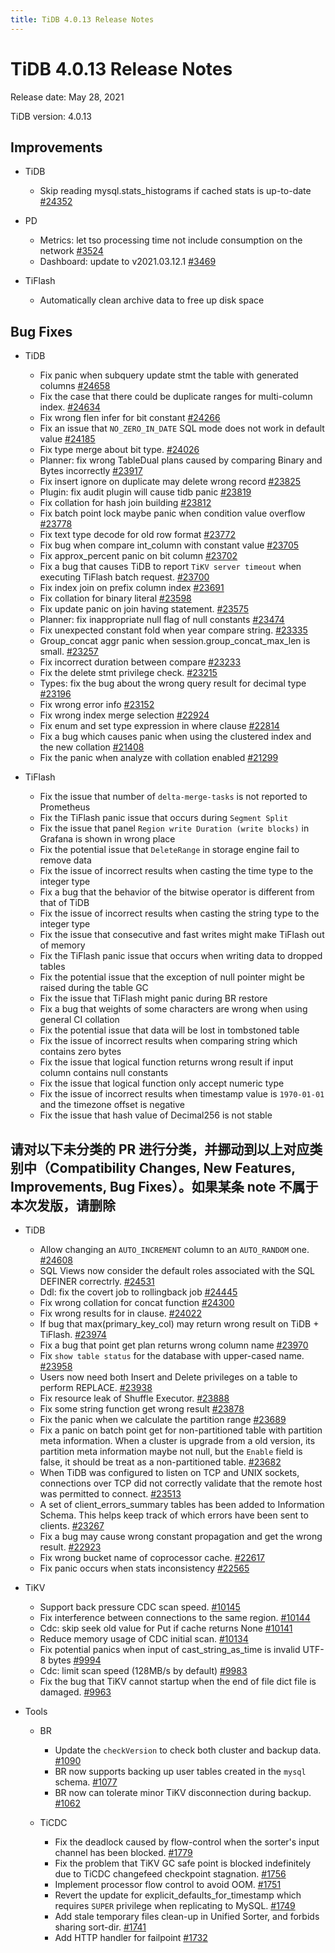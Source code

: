 ```yaml
---
title: TiDB 4.0.13 Release Notes
---
```


# TiDB 4.0.13 Release Notes

Release date: May 28, 2021

TiDB version: 4.0.13

## Improvements

+ TiDB

    - Skip reading mysql.stats_histograms if cached stats is up-to-date [#24352](https://github.com/pingcap/tidb/pull/24352)

+ PD

    - Metrics: let tso processing time not include consumption on the network [#3524](https://github.com/pingcap/pd/pull/3524)
    - Dashboard: update to v2021.03.12.1 [#3469](https://github.com/pingcap/pd/pull/3469)

+ TiFlash

    - Automatically clean archive data to free up disk space

## Bug Fixes

+ TiDB

    - Fix panic when subquery update stmt the table with generated columns [#24658](https://github.com/pingcap/tidb/pull/24658)
    - Fix the case that there could be duplicate ranges for multi-column index. [#24634](https://github.com/pingcap/tidb/pull/24634)
    - Fix wrong flen infer for bit constant [#24266](https://github.com/pingcap/tidb/pull/24266)
    - Fix an issue that `NO_ZERO_IN_DATE` SQL mode does not work in default value [#24185](https://github.com/pingcap/tidb/pull/24185)
    - Fix type merge about bit type. [#24026](https://github.com/pingcap/tidb/pull/24026)
    - Planner: fix wrong TableDual plans caused by comparing Binary and Bytes incorrectly [#23917](https://github.com/pingcap/tidb/pull/23917)
    - Fix insert ignore on duplicate may delete wrong record [#23825](https://github.com/pingcap/tidb/pull/23825)
    - Plugin: fix audit plugin will cause tidb panic [#23819](https://github.com/pingcap/tidb/pull/23819)
    - Fix collation for hash join building [#23812](https://github.com/pingcap/tidb/pull/23812)
    - Fix batch point lock maybe panic when condition value overflow [#23778](https://github.com/pingcap/tidb/pull/23778)
    - Fix text type decode for old row format [#23772](https://github.com/pingcap/tidb/pull/23772)
    - Fix bug when compare int_column with constant value [#23705](https://github.com/pingcap/tidb/pull/23705)
    - Fix approx_percent panic on bit column [#23702](https://github.com/pingcap/tidb/pull/23702)
    - Fix a bug that causes TiDB to report `TiKV server timeout` when executing TiFlash batch request. [#23700](https://github.com/pingcap/tidb/pull/23700)
    - Fix index join on prefix column index [#23691](https://github.com/pingcap/tidb/pull/23691)
    - Fix collation for binary literal [#23598](https://github.com/pingcap/tidb/pull/23598)
    - Fix update panic on join having statement. [#23575](https://github.com/pingcap/tidb/pull/23575)
    - Planner: fix inappropriate null flag of null constants [#23474](https://github.com/pingcap/tidb/pull/23474)
    - Fix unexpected constant fold when year compare string. [#23335](https://github.com/pingcap/tidb/pull/23335)
    - Group_concat aggr panic when session.group_concat_max_len is small. [#23257](https://github.com/pingcap/tidb/pull/23257)
    - Fix incorrect duration between compare [#23233](https://github.com/pingcap/tidb/pull/23233)
    - Fix the delete stmt privilege check. [#23215](https://github.com/pingcap/tidb/pull/23215)
    - Types: fix the bug about the wrong query result for decimal type [#23196](https://github.com/pingcap/tidb/pull/23196)
    - Fix wrong error info [#23152](https://github.com/pingcap/tidb/pull/23152)
    - Fix wrong index merge selection [#22924](https://github.com/pingcap/tidb/pull/22924)
    - Fix enum and set type expression in where clause [#22814](https://github.com/pingcap/tidb/pull/22814)
    - Fix a bug which causes panic when using the clustered index and the new collation [#21408](https://github.com/pingcap/tidb/pull/21408)
    - Fix the panic when analyze with collation enabled [#21299](https://github.com/pingcap/tidb/pull/21299)

+ TiFlash

    - Fix the issue that number of `delta-merge-tasks` is not reported to Prometheus
    - Fix the TiFlash panic issue that occurs during `Segment Split`
    - Fix the issue that panel `Region write Duration (write blocks)` in Grafana is shown in wrong place
    - Fix the potential issue that `DeleteRange` in storage engine fail to remove data
    - Fix the issue of incorrect results when casting the time type to the integer type
    - Fix a bug that the behavior of the bitwise operator is different from that of TiDB
    - Fix the issue of incorrect results when casting the string type to the integer type
    - Fix the issue that consecutive and fast writes might make TiFlash out of memory
    - Fix the TiFlash panic issue that occurs when writing data to dropped tables
    - Fix the potential issue that the exception of null pointer might be raised during the table GC
    - Fix the issue that TiFlash might panic during BR restore
    - Fix a bug that weights of some characters are wrong when using general CI collation
    - Fix the potential issue that data will be lost in tombstoned table
    - Fix the issue of incorrect results when comparing string which contains zero bytes
    - Fix the issue that logical function returns wrong result if input column contains null constants
    - Fix the issue that logical function only accept numeric type
    - Fix the issue of incorrect results when timestamp value is `1970-01-01` and the timezone offset is negative
    - Fix the issue that hash value of Decimal256 is not stable

## 请对以下未分类的 PR 进行分类，并挪动到以上对应类别中（Compatibility Changes, New Features, Improvements, Bug Fixes）。如果某条 note 不属于本次发版，请删除

+ TiDB

    - Allow changing an `AUTO_INCREMENT` column to an `AUTO_RANDOM` one. [#24608](https://github.com/pingcap/tidb/pull/24608)
    - SQL Views now consider the default roles associated with the SQL DEFINER correctrly. [#24531](https://github.com/pingcap/tidb/pull/24531)
    - Ddl: fix the covert job to rollingback job [#24445](https://github.com/pingcap/tidb/pull/24445)
    - Fix wrong collation for concat function [#24300](https://github.com/pingcap/tidb/pull/24300)
    - Fix wrong results for in clause. [#24022](https://github.com/pingcap/tidb/pull/24022)
    - If bug that max(primary_key_col) may return wrong result on TiDB + TiFlash. [#23974](https://github.com/pingcap/tidb/pull/23974)
    - Fix a bug that point get plan returns wrong column name [#23970](https://github.com/pingcap/tidb/pull/23970)
    - Fix `show table status` for the database with upper-cased name. [#23958](https://github.com/pingcap/tidb/pull/23958)
    - Users now need both Insert and Delete privileges on a table to perform REPLACE. [#23938](https://github.com/pingcap/tidb/pull/23938)
    - Fix resource leak of Shuffle Executor. [#23888](https://github.com/pingcap/tidb/pull/23888)
    - Fix some string function get wrong result [#23878](https://github.com/pingcap/tidb/pull/23878)
    - Fix the panic when we calculate the partition range [#23689](https://github.com/pingcap/tidb/pull/23689)
    - Fix a panic on batch point get for non-partitioned table with partition meta information. When a cluster is upgrade from a old version, its partition meta information maybe not null, but the `Enable` field is false, it should be treat as a non-partitioned table. [#23682](https://github.com/pingcap/tidb/pull/23682)
    - When TiDB was configured to listen on TCP and UNIX sockets, connections over TCP did not correctly validate that the remote host was permitted to connect. [#23513](https://github.com/pingcap/tidb/pull/23513)
    - A set of client_errors_summary tables has been added to Information Schema. This helps keep track of which errors have been sent to clients. [#23267](https://github.com/pingcap/tidb/pull/23267)
    - Fix a bug may cause wrong constant propagation and get the wrong result. [#22923](https://github.com/pingcap/tidb/pull/22923)
    - Fix wrong bucket name of coprocessor cache. [#22617](https://github.com/pingcap/tidb/pull/22617)
    - Fix panic occurs when stats inconsistency [#22565](https://github.com/pingcap/tidb/pull/22565)

+ TiKV

    - Support back pressure CDC scan speed. [#10145](https://github.com/tikv/tikv/pull/10145)
    - Fix interference between connections to the same region. [#10144](https://github.com/tikv/tikv/pull/10144)
    - Cdc: skip seek old value for Put if cache returns None [#10141](https://github.com/tikv/tikv/pull/10141)
    - Reduce memory usage of CDC initial scan. [#10134](https://github.com/tikv/tikv/pull/10134)
    - Fix potential panics when input of cast_string_as_time is invalid UTF-8 bytes [#9994](https://github.com/tikv/tikv/pull/9994)
    - Cdc: limit scan speed (128MB/s by default) [#9983](https://github.com/tikv/tikv/pull/9983)
    - Fix the bug that TiKV cannot startup when the end of file dict file is damaged. [#9963](https://github.com/tikv/tikv/pull/9963)

+ Tools

    - BR

        * Update the `checkVersion` to check both cluster and backup data. [#1090](https://github.com/pingcap/br/pull/1090)
        * BR now supports backing up user tables created in the `mysql` schema. [#1077](https://github.com/pingcap/br/pull/1077)
        * BR now can tolerate minor TiKV disconnection during backup. [#1062](https://github.com/pingcap/br/pull/1062)

    - TiCDC

        * Fix the deadlock caused by flow-control when the sorter's input channel has been blocked. [#1779](https://github.com/pingcap/ticdc/pull/1779)
        * Fix the problem that TiKV GC safe point is blocked indefinitely due to TiCDC changefeed checkpoint stagnation. [#1756](https://github.com/pingcap/ticdc/pull/1756)
        * Implement processor flow control to avoid OOM. [#1751](https://github.com/pingcap/ticdc/pull/1751)
        * Revert the update for explicit_defaults_for_timestamp which requires `SUPER` privilege when replicating to MySQL. [#1749](https://github.com/pingcap/ticdc/pull/1749)
        * Add stale temporary files clean-up in Unified Sorter, and forbids sharing sort-dir. [#1741](https://github.com/pingcap/ticdc/pull/1741)
        * Add HTTP handler for failpoint [#1732](https://github.com/pingcap/ticdc/pull/1732)

